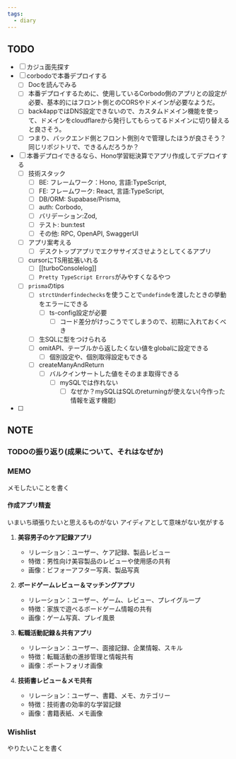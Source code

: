 ```yaml
---
tags:
  - diary
---
```


## TODO
- [ ] カジュ面先探す
- [ ] corbodoで本番デプロイする
	- [ ] Docを読んでみる
	- [ ] 本番デプロイするために、使用しているCorbodo側のアプリとの設定が必要、基本的にはフロント側とのCORSやドメインが必要なようだ。
	- [ ] back4appではDNS設定できないので、カスタムドメイン機能を使って、ドメインをcloudflareから発行してもらってるドメインに切り替えると良さそう。
	- [ ] つまり、バックエンド側とフロント側別々で管理したほうが良さそう？
	      同じリポジトリで、できるんだろうか？
- [ ] 本番デプロイできるなら、Hono学習総決算でアプリ作成してデプロイする
	- [ ] 技術スタック
		- [ ] BE: フレームワーク：Hono, 言語:TypeScript,
		- [ ] FE: フレームワーク: React, 言語:TypeScript,
		- [ ] DB/ORM: Supabase/Prisma,
		- [ ] auth: Corbodo,
		- [ ] バリデーション:Zod,
		- [ ] テスト: bun:test
		- [ ] その他: RPC, OpenAPI, SwaggerUI
	- [ ] アプリ案考える
		- [ ] デスクトップアプリでエクササイズさせようとしてくるアプリ
	- [ ] cursorにTS用拡張いれる
		- [ ] [[turboConsolelog]]
		- [ ] `Pretty TypeScript Errors`がみやすくなるやつ
	- [ ] `prisma`のtips
		- [ ] `strctUnderfindechecks`を使うことで`undefinde`を渡したときの挙動をエラーにできる
			- [ ] ts-config設定が必要
				- [ ] コード差分がけっこうでてしまうので、初期に入れておくべき
		- [ ] 生SQLに型をつけられる
		- [ ] omitAPI、テーブルから返したくない値をglobalに設定できる
			- [ ] 個別設定や、個別取得設定もできる
		- [ ] createManyAndReturn
			- [ ] バルクインサートした値をそのまま取得できる
				- [ ] mySQLでは作れない
					- [ ] なぜか？mySQLはSQLのreturningが使えない(今作った情報を返す機能)
- [ ] 
## NOTE
### TODOの振り返り(成果について、それはなぜか)



### MEMO
メモしたいことを書く


#### 作成アプリ精査
いまいち頑張りたいと思えるものがない
アイディアとして意味がない気がする

1. **美容男子のケア記録アプリ**
   - リレーション：ユーザー、ケア記録、製品レビュー
   - 特徴：男性向け美容製品のレビューや使用感の共有
   - 画像：ビフォーアフター写真、製品写真

2. **ボードゲームレビュー＆マッチングアプリ**
   - リレーション：ユーザー、ゲーム、レビュー、プレイグループ
   - 特徴：家族で遊べるボードゲーム情報の共有
   - 画像：ゲーム写真、プレイ風景

3. **転職活動記録＆共有アプリ**
   - リレーション：ユーザー、面接記録、企業情報、スキル
   - 特徴：転職活動の進捗管理と情報共有
   - 画像：ポートフォリオ画像

4. **技術書レビュー＆メモ共有**
    - リレーション：ユーザー、書籍、メモ、カテゴリー
    - 特徴：技術書の効率的な学習記録
    - 画像：書籍表紙、メモ画像

### Wishlist
やりたいことを書く
